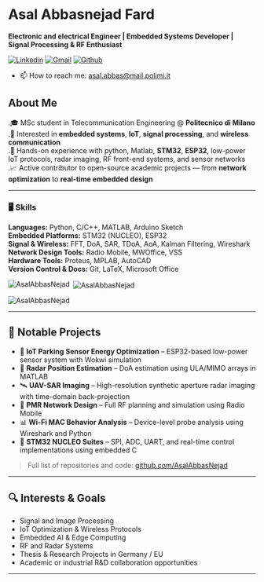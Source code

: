 # Asal Abbasnejad Fard
**Electronic and electrical Engineer | Embedded Systems Developer | Signal Processing & RF Enthusiast**

[![Linkedin](https://img.shields.io/badge/-LinkedIn-blue?style=flat&logo=Linkedin&logoColor=white)](https://www.linkedin.com/in/asal-abbasnejad-fard/)
[![Gmail](https://img.shields.io/badge/-Gmail-c14438?style=flat&logo=Gmail&logoColor=white)](mailto:asalabbasnejad29@gmail.com)
[![Github](https://img.shields.io/github/followers/AsalAbbasNejad?label=Follow&style=social)](https://github.com/AsalAbbasNejad)

- 📫 How to reach me: asal.abbas@mail.polimi.it
  
##  About Me

.🎓 MSc student in Telecommunication Engineering @ **Politecnico di Milano**  
.🔬 Interested in **embedded systems**, **IoT**, **signal processing**, and **wireless communication**  
.🔧 Hands-on experience with python, Matlab, **STM32**, **ESP32**, low-power IoT protocols, radar imaging, RF front-end systems, and sensor networks  
.📈 Active contributor to open-source academic projects — from **network optimization** to **real-time embedded design**  


---
### 🖥 Skills

**Languages:** Python, C/C++, MATLAB, Arduino Sketch  
**Embedded Platforms:** STM32 (NUCLEO), ESP32  
**Signal & Wireless:** FFT, DoA, SAR, TDoA, AoA, Kalman Filtering, Wireshark  
**Network Design Tools:** Radio Mobile, MWOffice, VSS  
**Hardware Tools:** Proteus, MPLAB, AutoCAD  
**Version Control & Docs:** Git, LaTeX, Microsoft Office  

<p><img align="left" src="https://github-readme-stats.vercel.app/api/top-langs?username=AsalAbbasNejad&show_icons=true&locale=en&layout=compact" alt="AsalAbbasNejad" /></p>

<p>&nbsp;<img align="center" src="https://github-readme-stats.vercel.app/api?username=AsalAbbasNejad&show_icons=true&locale=en" alt="AsalAbbasNejad" /></p>

<p><img align="center" src="https://github-readme-streak-stats.herokuapp.com/?user=AsalAbbasNejad&" alt="AsalAbbasNejad" /></p>




---

## 📂 Notable Projects

- 🚗 **IoT Parking Sensor Energy Optimization** – ESP32-based low-power sensor system with Wokwi simulation  
- 📡 **Radar Position Estimation** – DoA estimation using ULA/MIMO arrays in MATLAB  
- 🛰️ **UAV-SAR Imaging** – High-resolution synthetic aperture radar imaging with time-domain back-projection  
- 📶 **PMR Network Design** – Full RF planning and simulation using Radio Mobile  
- 📊 **Wi-Fi MAC Behavior Analysis** – Device-level probe analysis using Wireshark and Python  
- 🔧 **STM32 NUCLEO Suites** – SPI, ADC, UART, and real-time control implementations using embedded C  

> Full list of repositories and code: [github.com/AsalAbbasNejad](https://github.com/AsalAbbasNejad)

---

## 🔍 Interests & Goals

- Signal and Image Processing  
- IoT Optimization & Wireless Protocols  
- Embedded AI & Edge Computing  
- RF and Radar Systems  
- Thesis & Research Projects in Germany / EU  
- Academic or industrial R&D collaboration opportunities  

---


